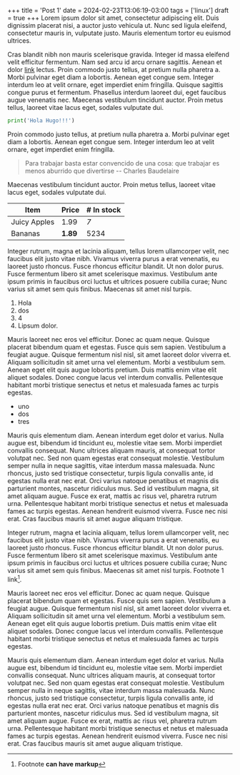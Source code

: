 +++
title = 'Post 1'
date = 2024-02-23T13:06:19-03:00
tags = ['linux']
draft = true
+++
Lorem ipsum dolor sit amet, consectetur adipiscing elit. Duis dignissim placerat nisi, a auctor justo vehicula ut. Nunc sed ligula eleifend, consectetur mauris in, vulputate justo. Mauris elementum tortor eu euismod ultrices.

<!--more-->

Cras blandit nibh non mauris scelerisque gravida. Integer id massa eleifend velit efficitur fermentum. Nam sed arcu id arcu ornare sagittis. Aenean et dolor [link](link) lectus. Proin commodo justo tellus, at pretium nulla pharetra a. Morbi pulvinar eget diam a lobortis. Aenean eget congue sem. Integer interdum leo at velit ornare, eget imperdiet enim fringilla. Quisque sagittis congue purus et fermentum. Phasellus interdum laoreet dui, eget faucibus augue venenatis nec. Maecenas vestibulum tincidunt auctor. Proin metus tellus, laoreet vitae lacus eget, sodales vulputate dui.

```python
print('Hola Hugo!!!')
```

Proin commodo justo tellus, at pretium nulla pharetra a. Morbi pulvinar eget diam a lobortis. Aenean eget congue sem. Integer interdum leo at velit ornare, eget imperdiet enim fringilla.

> Para trabajar basta estar convencido de una cosa: que trabajar es menos aburrido que divertirse
> -- Charles Baudelaire
>

Maecenas vestibulum tincidunt auctor. Proin metus tellus, laoreet vitae lacus eget, sodales vulputate dui.

| Item         | Price     | # In stock |
|--------------|-----------|------------|
| Juicy Apples | 1.99      | *7*        |
| Bananas      | **1.89**  | 5234       |

Integer rutrum, magna et lacinia aliquam, tellus lorem ullamcorper velit, nec faucibus elit justo vitae nibh. Vivamus viverra purus a erat venenatis, eu laoreet justo rhoncus. Fusce rhoncus efficitur blandit. Ut non dolor purus. Fusce fermentum libero sit amet scelerisque maximus. Vestibulum ante ipsum primis in faucibus orci luctus et ultrices posuere cubilia curae; Nunc varius sit amet sem quis finibus. Maecenas sit amet nisl turpis.

1. Hola
2. dos
3. 4
4. Lipsum dolor.

Mauris laoreet nec eros vel efficitur. Donec ac quam neque. Quisque placerat bibendum quam et egestas. Fusce quis sem sapien. Vestibulum a feugiat augue. Quisque fermentum nisl nisl, sit amet laoreet dolor viverra et. Aliquam sollicitudin sit amet urna vel elementum. Morbi a vestibulum sem. Aenean eget elit quis augue lobortis pretium. Duis mattis enim vitae elit aliquet sodales. Donec congue lacus vel interdum convallis. Pellentesque habitant morbi tristique senectus et netus et malesuada fames ac turpis egestas.

- uno
- dos
- tres

Mauris quis elementum diam. Aenean interdum eget dolor et varius. Nulla augue est, bibendum id tincidunt eu, molestie vitae sem. Morbi imperdiet convallis consequat. Nunc ultrices aliquam mauris, at consequat tortor volutpat nec. Sed non quam egestas erat consequat molestie. Vestibulum semper nulla in neque sagittis, vitae interdum massa malesuada. Nunc rhoncus, justo sed tristique consectetur, turpis ligula convallis ante, id egestas nulla erat nec erat. Orci varius natoque penatibus et magnis dis parturient montes, nascetur ridiculus mus. Sed id vestibulum magna, sit amet aliquam augue. Fusce ex erat, mattis ac risus vel, pharetra rutrum urna. Pellentesque habitant morbi tristique senectus et netus et malesuada fames ac turpis egestas. Aenean hendrerit euismod viverra. Fusce nec nisi erat. Cras faucibus mauris sit amet augue aliquam tristique.

Integer rutrum, magna et lacinia aliquam, tellus lorem ullamcorper velit, nec faucibus elit justo vitae nibh. Vivamus viverra purus a erat venenatis, eu laoreet justo rhoncus. Fusce rhoncus efficitur blandit. Ut non dolor purus. Fusce fermentum libero sit amet scelerisque maximus. Vestibulum ante ipsum primis in faucibus orci luctus et ultrices posuere cubilia curae; Nunc varius sit amet sem quis finibus. Maecenas sit amet nisl turpis. Footnote 1 link[^first].

Mauris laoreet nec eros vel efficitur. Donec ac quam neque. Quisque placerat bibendum quam et egestas. Fusce quis sem sapien. Vestibulum a feugiat augue. Quisque fermentum nisl nisl, sit amet laoreet dolor viverra et. Aliquam sollicitudin sit amet urna vel elementum. Morbi a vestibulum sem. Aenean eget elit quis augue lobortis pretium. Duis mattis enim vitae elit aliquet sodales. Donec congue lacus vel interdum convallis. Pellentesque habitant morbi tristique senectus et netus et malesuada fames ac turpis egestas.

Mauris quis elementum diam. Aenean interdum eget dolor et varius. Nulla augue est, bibendum id tincidunt eu, molestie vitae sem. Morbi imperdiet convallis consequat. Nunc ultrices aliquam mauris, at consequat tortor volutpat nec. Sed non quam egestas erat consequat molestie. Vestibulum semper nulla in neque sagittis, vitae interdum massa malesuada. Nunc rhoncus, justo sed tristique consectetur, turpis ligula convallis ante, id egestas nulla erat nec erat. Orci varius natoque penatibus et magnis dis parturient montes, nascetur ridiculus mus. Sed id vestibulum magna, sit amet aliquam augue. Fusce ex erat, mattis ac risus vel, pharetra rutrum urna. Pellentesque habitant morbi tristique senectus et netus et malesuada fames ac turpis egestas. Aenean hendrerit euismod viverra. Fusce nec nisi erat. Cras faucibus mauris sit amet augue aliquam tristique.

[^first]: Footnote **can have markup**
